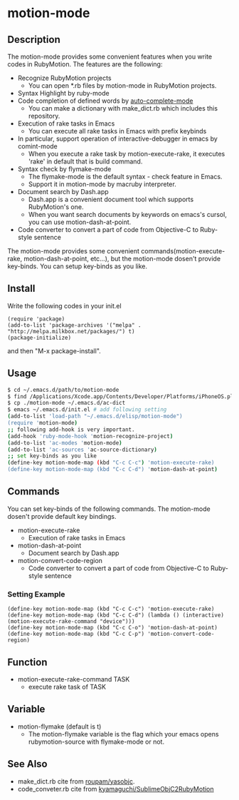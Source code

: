 # motion-mode
## Description

The motion-mode provides some convenient features when you write codes in RubyMotion.
The features are the following:

* Recognize RubyMotion projects
  * You can open *.rb files by motion-mode in RubyMotion projects.
* Syntax Highlight by ruby-mode
* Code completion of defined words by [auto-complete-mode](http://github.com/auto-complete/auto-complete)
  * You can make a dictionary with make_dict.rb which includes this repository.
* Execution of rake tasks in Emacs
  * You can execute all rake tasks in Emacs with prefix keybinds
* In particular, support operation of interactive-debugger in emacs by comint-mode
  * When you execute a rake task by motion-execute-rake, it executes 'rake' in default that is build command.
* Syntax check by flymake-mode
  * The flymake-mode is the default syntax - check feature in Emacs.
  * Support it in motion-mode by macruby interpreter.
* Document search by Dash.app
  * Dash.app is a convenient document tool which supports RubyMotion's one.
  * When you want search documents by keywords on emacs's cursol, you can use motion-dash-at-point.
* Code converter to convert a part of code from Objective-C to Ruby-style sentence

The motion-mode provides some convenient commands(motion-execute-rake, motion-dash-at-point, etc...),
but the motion-mode dosen't provide key-binds. You can setup key-binds as you like.

## Install

Write the following codes in your init.el

``` emacs
(require 'package)
(add-to-list 'package-archives '("melpa" . "http://melpa.milkbox.net/packages/") t)
(package-initialize)
```

and then "M-x package-install".

## Usage

``` sh
$ cd ~/.emacs.d/path/to/motion-mode
$ find /Applications/Xcode.app/Contents/Developer/Platforms/iPhoneOS.platform/Developer/SDKs/iPhoneOS6.1.sdk/System/Library/Frameworks -name "*.h" | xargs ruby bin/make_dict.rb
$ cp ./motion-mode ~/.emacs.d/ac-dict
$ emacs ~/.emacs.d/init.el # add following setting
(add-to-list 'load-path "~/.emacs.d/elisp/motion-mode")
(require 'motion-mode)
;; following add-hook is very important.
(add-hook 'ruby-mode-hook 'motion-recognize-project)
(add-to-list 'ac-modes 'motion-mode)
(add-to-list 'ac-sources 'ac-source-dictionary)
;; set key-binds as you like
(define-key motion-mode-map (kbd "C-c C-c") 'motion-execute-rake)
(define-key motion-mode-map (kbd "C-c C-d") 'motion-dash-at-point)
```

## Commands

You can set key-binds of the following commands. The motion-mode dosen't provide default key bindings.

* motion-execute-rake
  * Execution of rake tasks in Emacs
* motion-dash-at-point
  * Document search by Dash.app
* motion-convert-code-region
  * Code converter to convert a part of code from Objective-C to Ruby-style sentence

### Setting Example

``` elisp
(define-key motion-mode-map (kbd "C-c C-c") 'motion-execute-rake)
(define-key motion-mode-map (kbd "C-c C-d") (lambda () (interactive) (motion-execute-rake-command "device")))
(define-key motion-mode-map (kbd "C-c C-o") 'motion-dash-at-point)
(define-key motion-mode-map (kbd "C-c C-p") 'motion-convert-code-region)
```

## Function
* motion-execute-rake-command TASK
  * execute rake task of TASK

## Variable
* motion-flymake (default is t)
  * The motion-flymake variable is the flag which your emacs opens rubymotion-source with flymake-mode or not.

## See Also
* make_dict.rb cite from [roupam/yasobjc](https://github.com/roupam/yasobjc).
* code_conveter.rb cite from [kyamaguchi/SublimeObjC2RubyMotion](https://github.com/kyamaguchi/SublimeObjC2RubyMotion)
